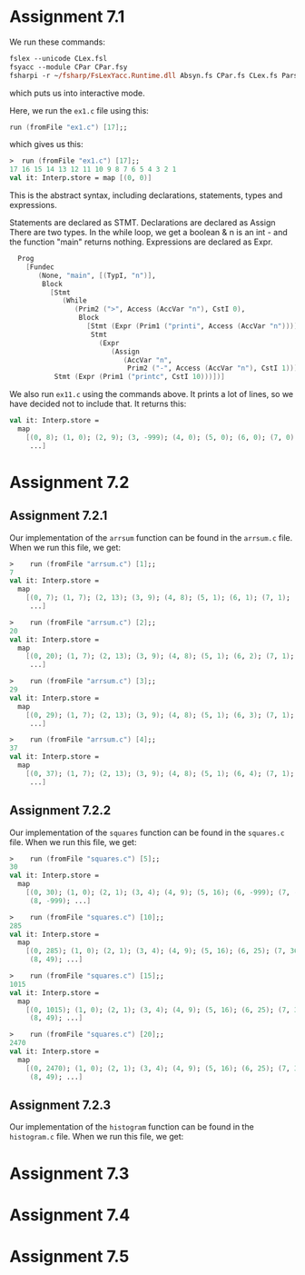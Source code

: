 # Assignment 7.1

We run these commands:

```ps
fslex --unicode CLex.fsl
fsyacc --module CPar CPar.fsy
fsharpi -r ~/fsharp/FsLexYacc.Runtime.dll Absyn.fs CPar.fs CLex.fs Parse.fs Interp.fs ParseAndRun.fs
```

which puts us into interactive mode.

Here, we run the `ex1.c` file using this:

```fsharp
run (fromFile "ex1.c") [17];;
```

which gives us this:

```fsharp
>  run (fromFile "ex1.c") [17];;
17 16 15 14 13 12 11 10 9 8 7 6 5 4 3 2 1
val it: Interp.store = map [(0, 0)]
```

This is the abstract syntax, including declarations, statements, types and expressions.

Statements are declared as STMT.
Declarations are declared as Assign
There are two types. In the while loop, we get a boolean & n is an int - and the function "main" returns nothing.
Expressions are declared as Expr.

```fsharp
  Prog
    [Fundec
       (None, "main", [(TypI, "n")],
        Block
          [Stmt
             (While
                (Prim2 (">", Access (AccVar "n"), CstI 0), 
                 Block
                   [Stmt (Expr (Prim1 ("printi", Access (AccVar "n"))));
                    Stmt
                      (Expr
                         (Assign
                            (AccVar "n",
                             Prim2 ("-", Access (AccVar "n"), CstI 1))))]));
           Stmt (Expr (Prim1 ("printc", CstI 10)))])]
```

We also run `ex11.c` using the commands above. It prints a lot of lines, so we have decided not to include that. It returns this:

```fsharp
val it: Interp.store =
  map
    [(0, 8); (1, 0); (2, 9); (3, -999); (4, 0); (5, 0); (6, 0); (7, 0); (8, 0);
     ...]
```

# Assignment 7.2

## Assignment 7.2.1

Our implementation of the `arrsum` function can be found in the `arrsum.c` file. When we run this file, we get:

```fsharp
>    run (fromFile "arrsum.c") [1];;
7
val it: Interp.store =
  map
    [(0, 7); (1, 7); (2, 13); (3, 9); (4, 8); (5, 1); (6, 1); (7, 1); (8, 0);
     ...]

>    run (fromFile "arrsum.c") [2];;
20
val it: Interp.store =
  map
    [(0, 20); (1, 7); (2, 13); (3, 9); (4, 8); (5, 1); (6, 2); (7, 1); (8, 0);
     ...]

>    run (fromFile "arrsum.c") [3];;
29
val it: Interp.store =
  map
    [(0, 29); (1, 7); (2, 13); (3, 9); (4, 8); (5, 1); (6, 3); (7, 1); (8, 0);
     ...]

>    run (fromFile "arrsum.c") [4];;
37
val it: Interp.store =
  map
    [(0, 37); (1, 7); (2, 13); (3, 9); (4, 8); (5, 1); (6, 4); (7, 1); (8, 0);
     ...]
```

## Assignment 7.2.2

Our implementation of the `squares` function can be found in the `squares.c` file. When we run this file, we get:

```fsharp
>    run (fromFile "squares.c") [5];;
30
val it: Interp.store =
  map
    [(0, 30); (1, 0); (2, 1); (3, 4); (4, 9); (5, 16); (6, -999); (7, -999);
     (8, -999); ...]

>    run (fromFile "squares.c") [10];;
285
val it: Interp.store =
  map
    [(0, 285); (1, 0); (2, 1); (3, 4); (4, 9); (5, 16); (6, 25); (7, 36);
     (8, 49); ...]

>    run (fromFile "squares.c") [15];;
1015
val it: Interp.store =
  map
    [(0, 1015); (1, 0); (2, 1); (3, 4); (4, 9); (5, 16); (6, 25); (7, 36);
     (8, 49); ...]

>    run (fromFile "squares.c") [20];;
2470
val it: Interp.store =
  map
    [(0, 2470); (1, 0); (2, 1); (3, 4); (4, 9); (5, 16); (6, 25); (7, 36);
     (8, 49); ...]
```

## Assignment 7.2.3

Our implementation of the `histogram` function can be found in the `histogram.c` file. When we run this file, we get:

# Assignment 7.3

# Assignment 7.4

# Assignment 7.5
